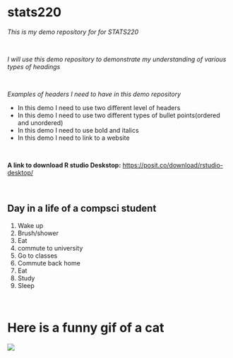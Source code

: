 # stats220

*This is my demo repository for for STATS220*

<br>

*I will use this demo repository to demonstrate my understanding of various types of headings*

<br>

*Examples of headers I need to have in this demo repository*

- In this demo I need to use two different level of headers
- In this demo I need to use two different types of bullet points(ordered and unordered)
- In this demo I need to use bold and italics
- In this demo I need to link to a website

<br>

**A link to download R studio Deskstop:** https://posit.co/download/rstudio-desktop/

<br>


## Day in a life of a compsci student
1. Wake up
2. Brush/shower
3. Eat
4. commute to university
5. Go to classes
6. Commute back home
7. Eat
8. Study
9. Sleep

<br>

# Here is a funny gif of a cat

![](https://i.chzbgr.com/full/9380419072/hEA5C824A/angry)

